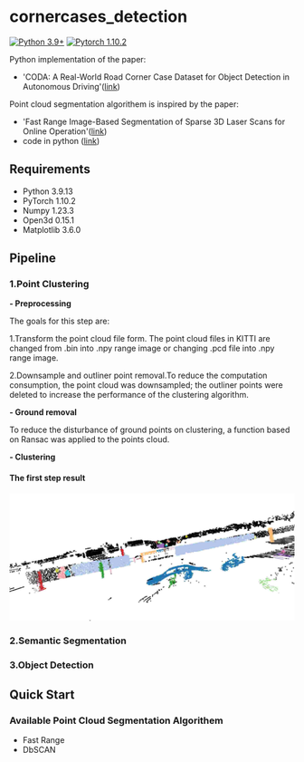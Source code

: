 # cornercases_detection
[![Python 3.9+](https://img.shields.io/badge/python-3.9+-blue.svg)](https://www.python.org/downloads/release/python-390/)
[![Pytorch 1.10.2](https://img.shields.io/badge/pytorch-1.10.2-blue.svg)](https://pytorch.org/)

Python implementation of the paper:
- 'CODA: A Real-World Road Corner Case Dataset for Object Detection in Autonomous Driving'([link](https://arxiv.org/pdf/2203.07724.pdf))

Point cloud segmentation algorithem is inspired by the paper:
- 'Fast Range Image-Based Segmentation of Sparse 3D Laser Scans for Online Operation'([link](http://www.ipb.uni-bonn.de/pdfs/bogoslavskyi16iros.pdf))
- code in python ([link](https://github.com/Likarian/python-pointcloud-clustering))

## Requirements
- Python 3.9.13
- PyTorch 1.10.2
- Numpy 1.23.3 
- Open3d 0.15.1
- Matplotlib 3.6.0

## Pipeline
### 1.Point Clustering
**- Preprocessing**

The goals for this step are:

1.Transform the point cloud file form. The point cloud files in KITTI are changed from .bin into .npy range image or changing .pcd file into .npy range image.

2.Downsample and outliner point removal.To reduce the computation consumption, the point cloud was downsampled; the outliner points were deleted to increase the performance of the clustering algorithm.

**- Ground removal**

To reduce the disturbance of ground points on clustering, a function based on Ransac was applied to the points cloud.

**- Clustering**



#### The first step result
![clustering illustration](doc/point_clustering.jpg)

### 2.Semantic Segmentation
### 3.Object Detection

## Quick Start
### Available Point Cloud Segmentation Algorithem
- Fast Range
- DbSCAN




